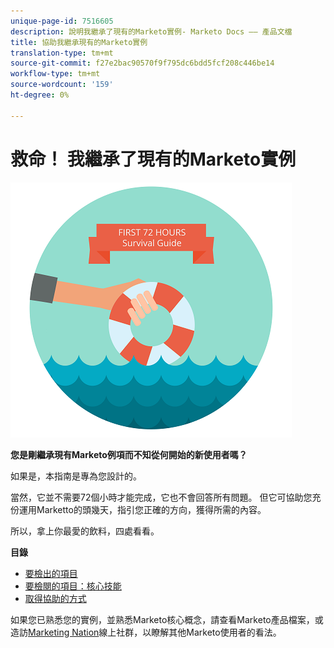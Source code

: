 ```yaml
---
unique-page-id: 7516605
description: 說明我繼承了現有的Marketo實例- Marketo Docs —— 產品文檔
title: 協助我繼承現有的Marketo實例
translation-type: tm+mt
source-git-commit: f27e2bac90570f9f795dc6bdd5fcf208c446be14
workflow-type: tm+mt
source-wordcount: '159'
ht-degree: 0%

---
```



# 救命！ 我繼承了現有的Marketo實例

![](assets/help-ive-inherited-an-existing-marketo-instance.png)

**您是剛繼承現有Marketo例項而不知從何開始的新使用者嗎？**

如果是，本指南是專為您設計的。

當然，它並不需要72個小時才能完成，它也不會回答所有問題。 但它可協助您充份運用Marketto的頭幾天，指引您正確的方向，獲得所需的內容。

所以，拿上你最愛的飲料，四處看看。

**目錄**

* [要檢出的項目](/help/marketo/getting-started/inheriting-a-marketo-instance/items-to-check-off.md)
* [要檢閱的項目：核心技能](/help/marketo/getting-started/inheriting-a-marketo-instance/things-to-review-core-skills.md)
* [取得協助的方式](/help/marketo/getting-started/inheriting-a-marketo-instance/ways-to-get-help.md)

如果您已熟悉您的實例，並熟悉Marketo核心概念，請查看Marketo產品檔案，或造訪[Marketing Nation](https://nation.marketo.com/)線上社群，以瞭解其他Marketo使用者的看法。
